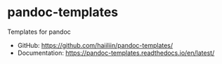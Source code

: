 # pandoc-templates

Templates for pandoc

- GitHub: https://github.com/haiiliin/pandoc-templates/
- Documentation: https://pandoc-templates.readthedocs.io/en/latest/
